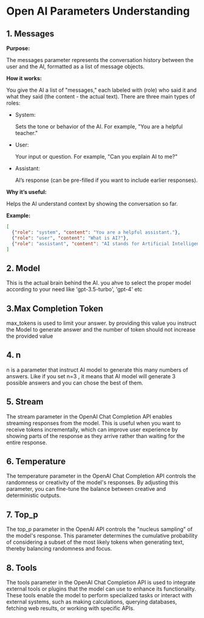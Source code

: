 # Open AI Parameters Understanding

## 1. Messages
   
**Purpose:** 

The messages parameter represents the conversation history between the user and the AI, formatted as a list of message objects.


**How it works:**

You give the AI a list of "messages," each labeled with (role) who said it and what they said (the content - the actual text). There are three main types of roles:
   

*  System:

    Sets the tone or behavior of the AI. For example, "You are a helpful teacher."

* User: 

  Your input or question. For example, "Can you explain AI to me?"

* Assistant: 

  AI’s response (can be pre-filled if you want to include earlier responses).

**Why it’s useful:**

Helps the AI understand context by showing the conversation so far.


**Example:**

```json
[
  {"role": "system", "content": "You are a helpful assistant."},
  {"role": "user", "content": "What is AI?"},
  {"role": "assistant", "content": "AI stands for Artificial Intelligence."}
]
```


## 2. Model

This is the actual brain behind the AI. you ahve to select the proper model according to your need like 'gpt-3.5-turbo', 'gpt-4' etc

## 3.Max Completion Token

max_tokens is used to limit your answer. by providing this value you instruct the Model to generate answer and the number of token should not  increase the provided value

## 4. n

n is a parameter that instruct AI model to generate this many numbers of answers. Like if you set n=3 , it means that AI model will generate 3 possible answers and you can chose the best of them.

## 5. Stream

The stream parameter in the OpenAI Chat Completion API enables streaming responses from the model. This is useful when you want to receive tokens incrementally, which can improve user experience by showing parts of the response as they arrive rather than waiting for the entire response.

## 6. Temperature

The temperature parameter in the OpenAI Chat Completion API controls the randomness or creativity of the model's responses. By adjusting this parameter, you can fine-tune the balance between creative and deterministic outputs.

## 7. Top_p
The top_p parameter in the OpenAI API controls the "nucleus sampling" of the model's response. This parameter determines the cumulative probability of considering a subset of the most likely tokens when generating text, thereby balancing randomness and focus.

## 8. Tools
The tools parameter in the OpenAI Chat Completion API is used to integrate external tools or plugins that the model can use to enhance its functionality. These tools enable the model to perform specialized tasks or interact with external systems, such as making calculations, querying databases, fetching web results, or working with specific APIs.


